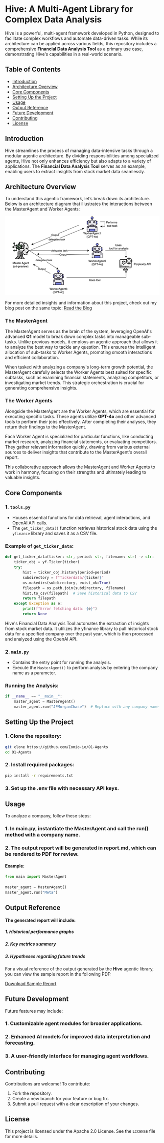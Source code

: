 # Hive: A Multi-Agent Library for Complex Data Analysis

Hive is a powerful, multi-agent framework developed in Python, designed to facilitate complex workflows and automate data-driven tasks. While its architecture can be applied across various fields, this repository includes a comprehensive **Financial Data Analysis Tool** as a primary use case, demonstrating Hive's capabilities in a real-world scenario.

## Table of Contents
- [Introduction](#introduction)
- [Architecture Overview](#architecture-overview)
- [Core Components](#core-components)
- [Setting Up the Project](#setting-up-the-project)
- [Usage](#usage)
- [Output Reference](#output-reference)
- [Future Development](#future-development)
- [Contributing](#contributing)
- [License](#license)

## Introduction

Hive streamlines the process of managing data-intensive tasks through a modular agentic architecture. By dividing responsibilities among specialized agents, Hive not only enhances efficiency but also adapts to a variety of applications. The **Financial Data Analysis Tool** serves as an example, enabling users to extract insights from stock market data seamlessly.

## Architecture Overview

To understand this agentic framework, let’s break down its architecture. Below is an architecture diagram that illustrates the interactions between the MasterAgent and Worker Agents:

![Architecture Diagram](arch.png)

For more detailed insights and information about this project, check out my blog post on the same topic: [Read the Blog](https://www.ionio.ai/blog/building-an-agentic-framework-with-o1-and-gpt-4o)

### The MasterAgent

The MasterAgent serves as the brain of the system, leveraging OpenAI's advanced **O1** model to break down complex tasks into manageable sub-tasks. Unlike previous models, it employs an agentic approach that allows it to analyze the best way to tackle any question. This ensures the intelligent allocation of sub-tasks to Worker Agents, promoting smooth interactions and efficient collaboration.

When tasked with analyzing a company's long-term growth potential, the MasterAgent carefully selects the Worker Agents best suited for specific subtasks, such as examining financial statements, analyzing competitors, or investigating market trends. This strategic orchestration is crucial for generating comprehensive insights.

### The Worker Agents

Alongside the MasterAgent are the Worker Agents, which are essential for executing specific tasks. These agents utilize **GPT-4o** and other advanced tools to perform their jobs effectively. After completing their analyses, they return their findings to the MasterAgent.

Each Worker Agent is specialized for particular functions, like conducting market research, analyzing financial statements, or evaluating competitors. They gather relevant information quickly, drawing from various external sources to deliver insights that contribute to the MasterAgent's overall report.

This collaborative approach allows the MasterAgent and Worker Agents to work in harmony, focusing on their strengths and ultimately leading to valuable insights.

## Core Components

### 1. **`tools.py`**
   - Houses essential functions for data retrieval, agent interactions, and OpenAI API calls.
   - The `get_ticker_data()` function retrieves historical stock data using the `yfinance` library and saves it as a CSV file.

### Example of `get_ticker_data`:
```python
def get_ticker_data(ticker: str, period: str, filename: str) -> str:
    ticker_obj = yf.Ticker(ticker)
    try:
        hist = ticker_obj.history(period=period)
        subdirectory = f"Tickerdata/{ticker}"
        os.makedirs(subdirectory, exist_ok=True)
        filepath = os.path.join(subdirectory, filename)
        hist.to_csv(filepath)  # Save historical data to CSV
        return filepath  
    except Exception as e:
        print(f"Error fetching data: {e}")
        return None
```
Hive's Financial Data Analysis Tool automates the extraction of insights from stock market data. It utilizes the yfinance library to pull historical stock data for a specified company over the past year, which is then processed and analyzed using the OpenAI API.

### 2. **`main.py`**
   - Contains the entry point for running the analysis.
   - Execute the `MasterAgent()` to perform analysis by entering the company name as a parameter.
### Running the Analysis:
```python
if __name__ == "__main__":
    master_agent = MasterAgent()
    master_agent.run("JPMorganChase")  # Replace with any company name
```

## Setting Up the Project
### 1. Clone the repository:
```bash
git clone https://github.com/Ionio-io/O1-Agents
cd O1-Agents
```

### 2. Install required packages:

```bash
pip install -r requirements.txt
```
### 3. Set up the .env file with necessary API keys.

## Usage

To analyze a company, follow these steps:

### 1. In main.py, instantiate the MasterAgent and call the run() method with a company name.
### 2. The output report will be generated in report.md, which can be rendered to PDF for review.

#### Example:
```python
from main import MasterAgent

master_agent = MasterAgent()
master_agent.run("Meta")
```
## Output Reference
#### The generated report will include:
   ##### 1. Historical performance graphs
   ##### 2. Key metrics summary
   ##### 3. Hypotheses regarding future trends

For a visual reference of the output generated by the **Hive** agentic library, you can view the sample report in the following PDF:

[Download Sample Report](path/to/your/sample_report.pdf)

## Future Development
Future features may include:

### 1. Customizable agent modules for broader applications.
### 2. Enhanced AI models for improved data interpretation and forecasting.
### 3. A user-friendly interface for managing agent workflows.

## Contributing

Contributions are welcome! To contribute:

1. Fork the repository.
2. Create a new branch for your feature or bug fix.
3. Submit a pull request with a clear description of your changes.

## License

This project is licensed under the Apache 2.0 License. See the `LICENSE` file for more details.

